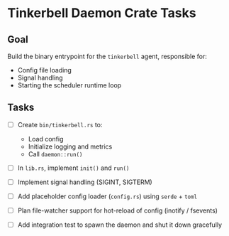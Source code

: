 # Tinkerbell Daemon Crate Tasks

## Goal
Build the binary entrypoint for the `tinkerbell` agent, responsible for:
- Config file loading
- Signal handling
- Starting the scheduler runtime loop

## Tasks

- [ ] Create `bin/tinkerbell.rs` to:
    - Load config
    - Initialize logging and metrics
    - Call `daemon::run()`

- [ ] In `lib.rs`, implement `init()` and `run()`
- [ ] Implement signal handling (SIGINT, SIGTERM)
- [ ] Add placeholder config loader (`config.rs`) using `serde` + `toml`
- [ ] Plan file-watcher support for hot-reload of config (inotify / fsevents)
- [ ] Add integration test to spawn the daemon and shut it down gracefully
